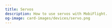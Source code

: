 ```yaml
---
title: Servos
description: How to use servos with MobiFlight.
og-image: card-images/devices/servo.png
---
```

